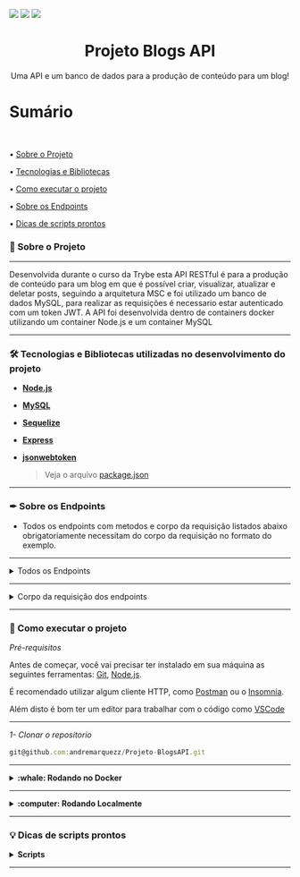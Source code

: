 <img src="https://img.shields.io/github/issues/andremarquezz/Projeto-BlogsAPI"/> <img src="https://img.shields.io/github/forks/andremarquezz/Projeto-BlogsAPI"/> <img src="https://img.shields.io/github/stars/andremarquezz/Projeto-BlogsAPI"/>

<h1 align="center">Projeto Blogs API</h1>
<p align="center">Uma API e um banco de dados para a produção de conteúdo para um blog!</p>

# Sumário

</br>

• [Sobre o Projeto](#-sobre-o-projeto)

• [Tecnologias e Bibliotecas](#-tecnologias-e-bibliotecas-utilizadas-no-desenvolvimento-do-projeto)

• [Como executar o projeto](#-como-executar-o-projeto)

• [Sobre os Endpoints](#-sobre-os-endpoints)

• [Dicas de scripts prontos](#-dicas-de-scripts-prontos)

### 📃 Sobre o Projeto

---

<p>Desenvolvida durante o curso da Trybe esta API RESTful é para a produção de conteúdo para um blog em que é possível criar, visualizar, atualizar e deletar posts, seguindo a arquitetura MSC e foi utilizado um banco de dados MySQL, para realizar as requisições é necessario estar autenticado com um token JWT.
A API foi desenvolvida dentro de containers docker utilizando um container Node.js e um container MySQL</p>

---

### 🛠 Tecnologias e Bibliotecas utilizadas no desenvolvimento do projeto

- **[Node.js](https://nodejs.org/en/)**

- **[MySQL](https://www.mysql.com/products/workbench/)**

- **[Sequelize](https://sequelize.org/docs/v6/getting-started/)**

- **[Express](http://expressjs.com/pt-br/)**

- **[jsonwebtoken](https://jwt.io/)**

  > Veja o arquivo [package.json](https://github.com/andremarquezz/Projeto-BlogsAPI/blob/main/package.json)


---


### ✒ Sobre os Endpoints

 - Todos os endpoints com metodos e corpo da requisição listados abaixo obrigatoriamente necessitam do corpo da requisição no formato do exemplo.

---
<details>
  <summary>Todos os Endpoints</summary>
  <img src="https://github.com/andremarquezz/Projeto-BlogsAPI/blob/main/rotas.png"/>
  
  </details>
  
  ---
  
 <details>
  <summary>Corpo da requisição dos endpoints</summary>
  
  </br>
  
   <details>
  <summary><strong>/login</strong></summary>
  
  ```json
 {
  "email": "lewishamilton@gmail.com",
  "password": "123456"
}
```

---
  </details>
  
  </br>
  
  <details>
  <summary><strong>/user</strong></summary>
  
  ### post
  
 ```json
 {
  "displayName": "Brett Wiltshire",
  "email": "brett@email.com",
  "password": "123456",
  "image": "http://4.bp.blogspot.com/_YA50adQ-7vQ/S1gfR_6ufpI/AAAAAAAAAAk/1ErJGgRWZDg/S45/brett.png"
}
```

---

  </details>
  
  </br>
  
  <details>
  <summary><strong>/categories</strong></summary>
  
   ### post
  
 ```json
 {
  "name": "Typescript"
}
```

---

</details>

</br>
  
   <details>
  <summary><strong>/post/{id}</strong></summary>
  
   ### put
  
 ```json
{
  "title": "Latest updates, August 1st",
  "content": "The whole text for the blog post goes here in this key"
}
```

---
  </details>
  
  </details>

---

### 🚀 Como executar o projeto

_Pré-requisitos_

Antes de começar, você vai precisar ter instalado em sua máquina as seguintes ferramentas:
[Git](https://git-scm.com),
[Node.js](https://nodejs.org/en/).

É recomendado utilizar algum cliente HTTP, como [Postman](https://www.postman.com/) ou o [Insomnia](https://insomnia.rest/download).

Além disto é bom ter um editor para trabalhar com o código como [VSCode](https://code.visualstudio.com/)

---

_1- Clonar o repositorio_

```jsx
git@github.com:andremarquezz/Projeto-BlogsAPI.git
```

---


<details>
  <summary><strong>:whale: Rodando no Docker</strong></summary><br />
  
  ## Com Docker
 
 
_Rode o serviço `node` com o comando_

```jsx
docker-compose up -d
```

- Esse serviço irá inicializar dois containers chamados `blogs_api e blogs_api_db`, respectivamente.
  - A partir daqui você pode rodar o container via CLI ou abri-lo no VS Code.

_Via CLI use o comando_
```jsx
docker exec -it blogs_api bash
```
- Ele te dará acesso ao terminal interativo do container blogs_api(node) criado pelo compose, que está rodando em segundo plano.

_Instale as dependências `dentro do container` com_

```jsx
npm install
```

⚠️Atenção: Caso opte por utilizar o Docker, TODOS os scripts disponíveis no package.json devem ser executados DENTRO do container, ou seja, no terminal que aparece após a execução do comando docker exec.
  
  </details>
  
---
  
<details>
  <summary><strong>:computer: Rodando Localmente</strong></summary><br />
 
 _Instale as dependências com o comando_
 
 ```jsx
npm install
```
- Para rodar o projeto desta forma, **obrigatoriamente** você deve ter o `node` instalado em seu computador.
  - Recomenda-se a versão `^16`
  
 ⚠️Atenção: Não esqueça de renomear/configurar o arquivo .env.example
</details>

---

### 💡 Dicas de scripts prontos
<details>
  <summary><strong>Scripts</strong></summary><br />

  - Criar o banco de dados e gerar as tabelas:
  ```sh
    npm run prestart
  ```
  
   - Popular o o banco de dados:
  ```sh
    npm run seed
  ```

  - Dropar o banco de dados:
  ```sh
    npm run drop
  ```

  - Iniciar o servidor Node:
  ```sh
    npm start
  ```

  - Iniciar o servidor Node com nodemon:
  ```sh
    npm run dev
  ```
  
    - Rodar os testes:
  ```sh
    npm test
  ```
  
   - Rodar coverage para ver a cobertura dos testes:
  ```sh
    npm run test:coverage
  ```

  <br />
</details>

---
